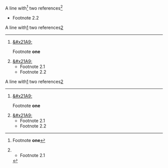 A line with[^1] two references[^2]

[^1]: Footnote **one**
[^2]: - Footnote 2.1
- Footnote 2.2



<p>A line with<a href="#fn:1" id="fnref:1" class="footnote" title="see
footnote">1</a> two references<a href="#fn:2" id="fnref:2"
class="footnote" title="see footnote">2</a></p><div
class="footnotes"><hr/><ol><li id="fn:1"><a title="return to article"
href="#fnref:1" class="reversefootnote">&amp;#x21A9;</a><p>Footnote
<strong>one</strong></p></li><li id="fn:2"><a title="return to
article" href="#fnref:2"
class="reversefootnote">&amp;#x21A9;</a><ul><li>Footnote
2.1</li><li>Footnote 2.2</li></ul></li></ol></div>



<p>A line with<a href="#fn:1" class="footnote">1</a> two references<a href="#fn:2" id="fnref:2"
class="footnote" title="see footnote">2</a></p><div
class="footnotes"><hr/><ol><li id="fn:1"><a title="return to article"
href="#fnref:1" class="reversefootnote">&amp;#x21A9;</a><p>Footnote
<strong>one</strong></p></li><li id="fn:2"><a title="return to
article" href="#fnref:2"
class="reversefootnote">&amp;#x21A9;</a><ul><li>Footnote
2.1</li><li>Footnote 2.2</li></ul></li></ol></div>